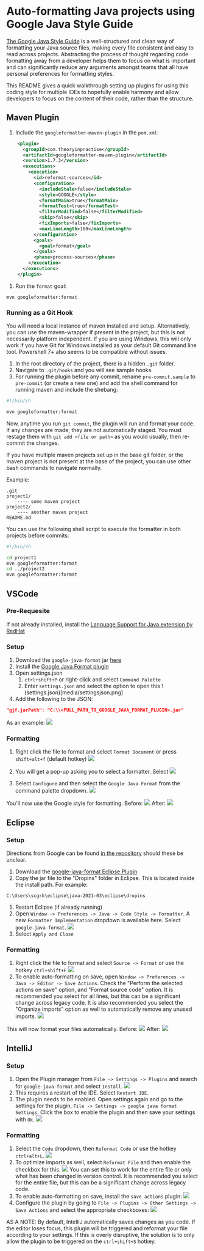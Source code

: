# Auto-formatting Java projects using Google Java Style Guide
[The Google Java Style Guide](https://google.github.io/styleguide/javaguide.html) is a well-structured and clean way of formatting your Java source files, making every file consistent and easy to read across projects. Abstracting the process of thought regarding code formatting away from a developer helps them to focus on what is important and can significantly reduce any arguments amongst teams that all have personal preferences for formatting styles.

This README gives a quick walkthrough setting up plugins for using this coding style for multiple IDEs to hopefully enable harmony and allow developers to focus on the content of their code, rather than the structure.

## Maven Plugin
1. Include the `googleformatter-maven-plugin` in the `pom.xml`:
```xml
    <plugin>
      <groupId>com.theoryinpractise</groupId>
      <artifactId>googleformatter-maven-plugin</artifactId>
      <version>1.7.3</version>
      <executions>
        <execution>
          <id>reformat-sources</id>
          <configuration>
            <includeStale>false</includeStale>
            <style>GOOGLE</style>
            <formatMain>true</formatMain>
            <formatTest>true</formatTest>
            <filterModified>false</filterModified>
            <skip>false</skip>
            <fixImports>false</fixImports>
            <maxLineLength>100</maxLineLength>
          </configuration>
          <goals>
            <goal>format</goal>
          </goals>
          <phase>process-sources</phase>
        </execution>
      </executions>
    </plugin>
```
1. Run the `format` goal:
```
mvn googleformatter:format
```

### Running as a Git Hook
 You will need a local instance of maven installed and setup. Alternatively, you can use the maven-wrapper if present in the project, but this is not necessarily platform independent. If you are using Windows, this will only work if you have Git for Windows installed as your default Git command line tool. Powershell 7+ also seems to be compatible without issues.

1. In the root directory of the project, there is a hidden `.git` folder.
1. Navigate to `.git/hooks` and you will see sample hooks.
1. For running the plugin before any commit, rename `pre-commit.sample` to `pre-commit` (or create a new one) and add the shell command for running maven and include the shebang:
```sh
#!/bin/sh

mvn googleformatter:format
```
Now, anytime you run `git commit`, the plugin will run and format your code. If any changes are made, they are not automatically staged. You must restage them with `git add <file or path>` as you would usually, then re-commit the changes.

If you have multiple maven projects set up in the base git folder, or the maven project is not present at the base of the project, you can use other bash commands to navigate normally.

Example:
```
.git
project1/
    ---- some maven project
project2/
    ---- another maven project
README.md
```

You can use the following shell script to execute the formatter in both projects before commits:
```sh
#!/bin/sh

cd project1
mvn googleformatter:format
cd ../project2
mvn googleformatter:format
```

## VSCode
### Pre-Requesite
If not already installed, install the [Language Support for Java extension by RedHat](https://marketplace.visualstudio.com/items?itemName=redhat.java)

### Setup
1. Download the `google-java-format` jar [here](https://github.com/google/google-java-format/releases/download/v1.10.0/google-java-format-1.10.0-all-deps.jar)
1. Install the [Google Java Format plugin](https://marketplace.visualstudio.com/items?itemName=mngrm3a.vscode-google-java-formatter)
1.  Open settings.json
    1. `ctrl+shift+P` or right-click and select `Command Palette`
    1. Enter `settings.json` and select the option to open this
        !(settings.json)[media/settingsjson.png]
1. Add the following to the JSON:
```json
"gjf.jarPath": "C:\\<FULL_PATH_TO_GOOGLE_JAVA_FORMAT_PLUGIN>.jar"
```
As an example:
![](media/vscode/settingsjson.png)

### Formatting
1. Right click the file to format and select `Format Document` or press `shift+alt+f` (default hotkey)
![](media/vscode/formatdocument.png)

1. You will get a pop-up asking you to select a formatter. Select
![](media/vscode/selectformatter1.png)
1. Select `Configure` and then select the `Google Java Format` from the command palette dropdown.
![](media/vscode/selectformatter2.png)

You'll now use the Google style for formatting.
Before:
![](media/vscode/before.png)
After:
![](media/vscode/after.png)

## Eclipse
### Setup
Directions from Google can be found [in the repository](https://github.com/google/google-java-format#eclipse) should these be unclear.
1. Download the [google-java-format Eclipse Plugin](https://github.com/google/google-java-format/releases/download/google-java-format-1.6/google-java-format-eclipse-plugin_1.6.0.jar)
1. Copy the jar file to the "Dropins" folder in Eclipse. This is located inside the install path.
For example:
```
C:\Users\scgrk\eclipse\java-2021-03\eclipse\dropins
```
1. Restart Eclipse (if already running)
1. Open `Window -> Preferences -> Java -> Code Style -> Formatter`. A new `Formatter Implementation` dropdown is available here. Select `google-java-format`.
![](media/eclipse/eclipseformatter.png)
1. Select `Apply and Close`

### Formatting
1. Right click the file to format and select `Source -> Format` or use the hotkey `ctrl+shift+F`
![](media/eclipse/format.png)
1. To enable auto-formatting on save, open `Window -> Preferences -> Java -> Editor -> Save Actions`. Check the "Perform the selected actions on save" option, and "Format source code" option. It is recommended you select for all lines, but this can be a significant change across legacy code. It is also recommended you select the "Organize imports" option as well to automatically remove any unused imports.
![](media/eclipse/format-on-save.png)

This will now format your files automatically.
Before:
![](media/eclipse/before.png)
After:
![](media/eclipse/after.png)

## IntelliJ
### Setup
1. Open the Plugin manager from `File -> Settings -> Plugins` and search for `google-java-format` and select `Install`.
![](media/intellij/plugin-install.png)
1. This requires a restart of the IDE. Select `Restart IDE`.
1. The plugin needs to be enabled. Open settings again and go to the settings for the plugin, `File -> Settings -> google java format Settings`. Click the box to enable the plugin and then save your settings with `Ok`.
![](media/intellij/enable-plugin.png)

### Formatting
1. Select the `Code` dropdown, then `Reformat Code` or use the hotkey `ctrl+alt+L`.
![](media/intellij/reformat.png)
1. To optimize imports as well, select `Reformat File` and then enable the checkbox for this.
![](media/intellij/reformat-file.png)
You can set this to work for the entire file or only what has been changed in version control. It is recommended you select for the entire file, but this can be a significant change across legacy code.
1. To enable auto-formatting on save, install the `save actions` plugin:
![](media/intellij/save-actions-plugin.png)
1. Configure the plugin by going to `File -> Plugins -> Other Settings -> Save Actions` and select the appropriate checkboxes:
![](media/intellij/configure-save-actions.png)

AS A NOTE: By default, IntelliJ automatically saves changes as you code. If the editor loses focus, this plugin will be triggered and reformat your file according to your settings. If this is overly disruptive, the solution is to only allow the plugin to be triggered on the `ctrl+shift+S` hotkey.